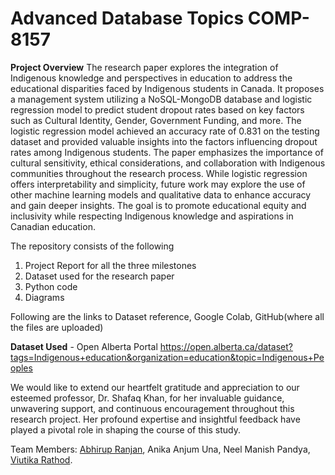 # Advanced Database Topics COMP-8157

**Project Overview**
The research paper explores the integration of Indigenous knowledge and perspectives in education to address the educational disparities faced by Indigenous students in Canada. It proposes a management system utilizing a NoSQL-MongoDB database and logistic regression model to predict student dropout rates based on key factors such as Cultural Identity, Gender, Government Funding, and more. The logistic regression model achieved an accuracy rate of 0.831 on the testing dataset and provided valuable insights into the factors influencing dropout rates among Indigenous students. The paper emphasizes the importance of cultural sensitivity, ethical considerations, and collaboration with Indigenous communities throughout the research process. While logistic regression offers interpretability and simplicity, future work may explore the use of other machine learning models and qualitative data to enhance accuracy and gain deeper insights. The goal is to promote educational equity and inclusivity while respecting Indigenous knowledge and aspirations in Canadian education.

The repository consists of the following
1. Project Report for all the three milestones
2. Dataset used for the research paper
3. Python code
4. Diagrams

Following are the links to Dataset reference, Google Colab, GitHub(where all the files are uploaded)

**Dataset Used** - Open Alberta Portal https://open.alberta.ca/dataset?tags=Indigenous+education&organization=education&topic=Indigenous+Peoples

We would like to extend our heartfelt gratitude and appreciation to our esteemed professor, Dr. Shafaq Khan, for her invaluable guidance, unwavering support, and continuous encouragement throughout this research project. Her profound expertise and insightful feedback have played a pivotal role in shaping the course of this study.

Team Members: [Abhirup Ranjan](https://www.linkedin.com/in/abhirupranjan/), Anika Anjum Una, Neel Manish Pandya, [Viutika Rathod](https://www.linkedin.com/in/viutika-tripathi-4a203077).
